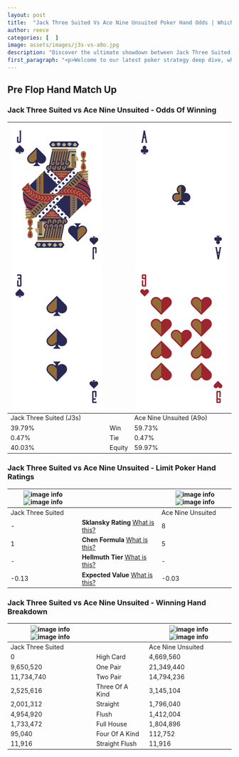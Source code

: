 ```yaml
---
layout: post
title:  "Jack Three Suited Vs Ace Nine Unsuited Poker Hand Odds | Which Is The Better Hand In Poker? A Complete Guide"
author: reece
categories: [  ]
image: assets/images/j3s-vs-a9o.jpg
description: "Discover the ultimate showdown between Jack Three Suited and Ace Nine Unsuited in poker! Uncover the odds, strategies, and scenarios where one hand triumphs over the other. Get ready to up your poker game with this thrilling analysis."
first_paragraph: "<p>Welcome to our latest poker strategy deep dive, where we're pitting two distinct hands against each other in a high-stakes showdown: Jack Three Suited vs Ace Nine Unsuited.</p><p>In the dynamic world of poker, every decision counts, and knowing which hand holds the upper hand is key to your success at the table.</p><p>In this article, we'll dissect these two hands, explore the scenarios where one dominates the other, and equip you with the knowledge to make strategic choices that can tip the odds in your favor.</p><p>Get ready to unravel the intriguing dynamics of these poker hands and elevate your game to new heights.</p>"
---
```




[comment]: # (sp0)

## Pre Flop Hand Match Up

<div class="table hand-ratings" markdown="1"> 



### Jack Three Suited vs Ace Nine Unsuited - Odds Of Winning


    
| ![image info](assets/images/hand1/j.png) ![image info](assets/images/hand1/3.png) |  | ![image info](assets/images/hand2/a.png) ![image info](assets/images/hand2/9o.png) |
| -------- | -------- | -------- |
| Jack Three Suited (J3s) |  | Ace Nine Unsuited (A9o) |
| 39.79% | Win | 59.73% |
| 0.47% | Tie | 0.47% |
| 40.03% | Equity | 59.97% |




[comment]: # (sp1)



### Jack Three Suited vs Ace Nine Unsuited - Limit Poker Hand Ratings


    
| ![image info](https://www.riverpairs.com/assets/images/hand1/j.png) ![image info](https://www.riverpairs.com/assets/images/hand1/3.png) |  | ![image info](https://www.riverpairs.com/assets/images/hand2/a.png) ![image info](https://www.riverpairs.com/assets/images/hand2/9o.png) |
| -------- | -------- | -------- |
| Jack Three Suited |  | Ace Nine Unsuited |
| - | **Sklansky Rating** [What is this?](/sklansky-rating-explained) | 8 |
| 1 | **Chen Formula** [What is this?](/chen-formula-explained) | 5 |
| - | **Hellmuth Tier** [What is this?](/Hellmuth-tier-explained) | - |
| -0.13 | **Expected Value** [What is this?](/expected-value-explained) | -0.03 |




[comment]: # (sp2)



### Jack Three Suited vs Ace Nine Unsuited - Winning Hand Breakdown


    
| ![image info](https://www.riverpairs.com/assets/images/hand1/j.png) ![image info](https://www.riverpairs.com/assets/images/hand1/3.png) |  | ![image info](https://www.riverpairs.com/assets/images/hand2/a.png) ![image info](https://www.riverpairs.com/assets/images/hand2/9o.png) |
| -------- | -------- | -------- |
| Jack Three Suited |  | Ace Nine Unsuited |
| 0 | High Card | 4,669,560 |
| 9,650,520 | One Pair | 21,349,440 |
| 11,734,740 | Two Pair | 14,794,236 |
| 2,525,616 | Three Of A Kind | 3,145,104 |
| 2,001,312 | Straight | 1,796,040 |
| 4,954,920 | Flush | 1,412,004 |
| 1,733,472 | Full House | 1,804,896 |
| 95,040 | Four Of A Kind | 112,752 |
| 11,916 | Straight Flush | 11,916 |




[comment]: # (sp3)



</div>

[comment]: # (sp4)



[comment]: # (sp5)

